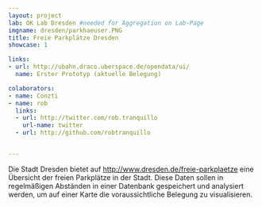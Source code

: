 ```yaml
---
layout: project
lab: OK Lab Dresden #needed for Aggregation on Lab-Page
imgname: dresden/parkhaeuser.PNG
title: Freie Parkplätze Dresden
showcase: 1

links: 
- url: http://ubahn.draco.uberspace.de/opendata/ui/
  name: Erster Prototyp (aktuelle Belegung)

colaborators:
- name: Conzti
- name: rob
  links:
  - url: http://twitter.com/rob.tranquillo
    url-name: twitter
  - url: http://github.com/robtranquillo


---
```


Die Stadt Dresden bietet auf http://www.dresden.de/freie-parkplaetze eine Übersicht der freien Parkplätze in der Stadt. Diese Daten sollen in regelmäßigen Abständen in einer Datenbank gespeichert und analysiert werden, um auf einer Karte die voraussichtliche Belegung zu visualisieren. 
